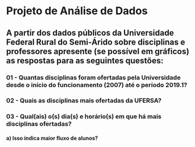 #  Projeto de Análise de Dados

## A partir dos dados públicos da Universidade Federal Rural do Semi-Árido sobre disciplinas e professores apresente (se possível em gráficos) as respostas para as seguintes questões:

### 01 - Quantas disciplinas foram ofertadas pela Universidade desde o início do funcionamento (2007) até o período 2019.1?


### 02 - Quais as disciplinas mais ofertadas da UFERSA?


### 03 - Qual(ais) o(s) dia(s) e horário(s) em que há mais disciplinas ofertadas?

#### a) Isso indica maior fluxo de alunos?

<!---

### 04 - Existem disciplinas que não obedecem a [resolução dos horários 004/2007 do CONSEPE](https://documentos.ufersa.edu.br/wp-content/uploads/sites/79/arquivos/consepe/2007/RESOLUCAO_004_CONSEPE_2007_Normas_Regul_Horarios.pdf)?

#### a) - Se a resposta para a pergunta anterior for verdadeira, quem são os professores dessas disciplinas?
--->
